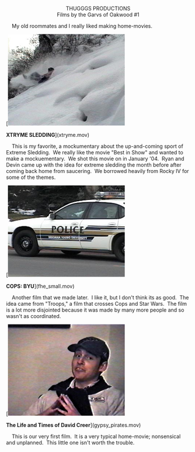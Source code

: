 <div style="text-align: center;">

THUGGGS PRODUCTIONS  
Films by the Garvs of Oakwood \#1  
  

<div style="text-align: left;">

    My old roommates and I really liked making home-movies.  
  
  
  

</div>

<div style="text-align: left;">

  
  
[![xtryme\_sledding](xtryme.jpg)  
  
<span style="font-weight: bold;">XTRYME SLEDDING</span>](xtryme.mov)  
  
    This is my favorite, a mockumentary about the up-and-coming sport of
Extreme Sledding.  We really like the movie "Best in Show" and wanted to
make a mockuementary.  We shot this movie on in January '04.  Ryan and
Devin came up with the idea for extreme sledding the month before after
coming back home from saucering.  We borrowed heavily from Rocky IV for
some of the themes.  
  
  
[![BYU\_cop\_car](cops_byu.jpg)  
  
<span style="font-weight: bold;">COPS: BYU</span>](fhe_small.mov)  
  
    Another film that we made later.  I like it, but I don't think its
as good.  The idea came from "Troops," a film that crosses Cops and Star
Wars.  The film is a lot more disjointed because it was made by many
more people and so wasn't as coordinated.  
  
  
[![Garv\!](gypsy_pirates.jpg)  
  
<span style="font-weight: bold;">The Life and Times of David
Creer</span>](gypsy_pirates.mov)  
  
    This is our very first film.  It is a very typical home-movie;
nonsensical and unplanned.  This little one isn't worth the trouble.  
  
  
  
  
  
  
  
  
  
  
  
  
  
  
  
  
  
  
  
  
  
  
  
  
  
  
  

</div>

</div>
